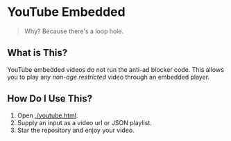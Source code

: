 # YouTube Embedded

>
> Why? Because there's a loop hole.
>

## What is This?

YouTube embedded videos do not run the anti-ad blocker code.
This allows you to play any _non-age restricted_ video through an embedded player.

## How Do I Use This?

1. Open [./youtube.html](./youtube.html).
2. Supply an input as a video url or JSON playlist.
3. Star the repository and enjoy your video.
